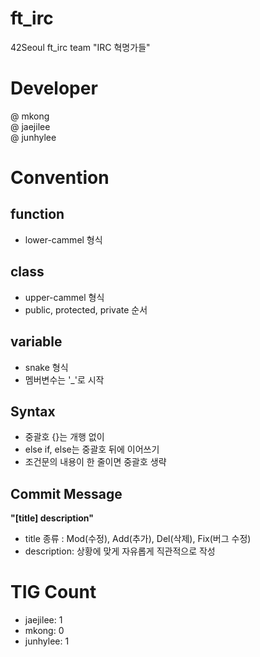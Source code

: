 # ft_irc
42Seoul ft_irc team "IRC 혁명가들"

# Developer
@ mkong  
@ jaejilee  
@ junhylee  

# Convention
## function
- lower-cammel 형식
## class
- upper-cammel 형식
- public, protected, private 순서
## variable
- snake 형식
- 멤버변수는 '_'로 시작
## Syntax
- 중괄호 {}는 개행 없이
- else if, else는 중괄호 뒤에 이어쓰기
- 조건문의 내용이 한 줄이면 중괄호 생략
## Commit Message
**"[title] description"**
- title 종류 : Mod(수정), Add(추가), Del(삭제), Fix(버그 수정)
- description: 상황에 맞게 자유롭게 직관적으로 작성


# TIG Count
- jaejilee: 1
- mkong: 0
- junhylee: 1
